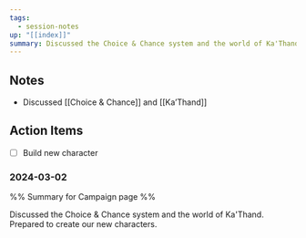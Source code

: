 ```yaml
---
tags:
  - session-notes
up: "[[index]]"
summary: Discussed the Choice & Chance system and the world of Ka'Thand. Prepared to create our new characters.
---
```


## Notes

- Discussed [[Choice & Chance]] and [[Ka’Thand]] 

## Action Items

- [ ] Build new character

### 2024-03-02 
%% Summary for Campaign page %%

Discussed the Choice & Chance system and the world of Ka'Thand. Prepared to create our new characters. 